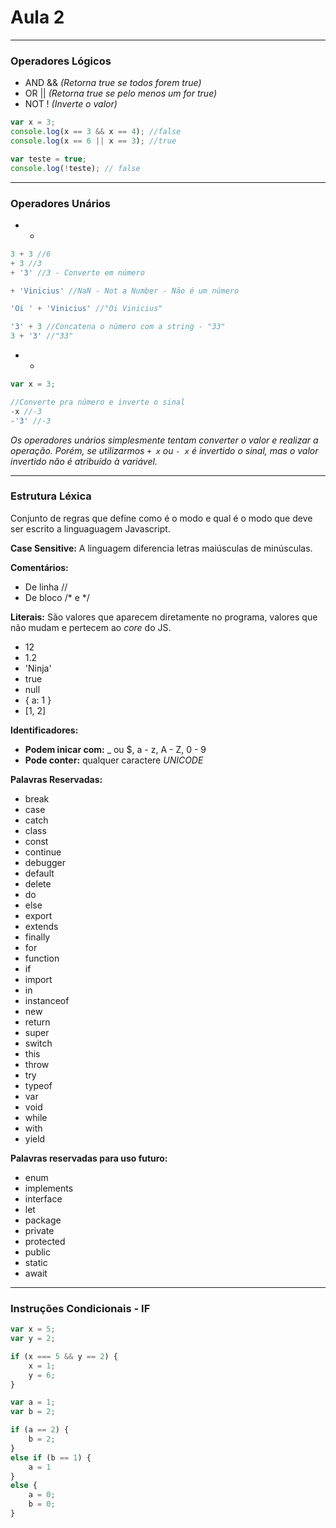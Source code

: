 # Aula 2

---
### Operadores Lógicos
- AND && *(Retorna true se todos forem true)*
- OR || *(Retorna true se pelo menos um for true)*
- NOT ! *(Inverte o valor)*
```javascript
var x = 3;
console.log(x == 3 && x == 4); //false
console.log(x == 6 || x == 3); //true

var teste = true;
console.log(!teste); // false
```

---
### Operadores Unários
- +
```javascript
3 + 3 //6
+ 3 //3
+ '3' //3 - Converte em número

+ 'Vinicius' //NaN - Not a Number - Não é um número

'Oi ' + 'Vinicius' //"Oi Vinicius"

'3' + 3 //Concatena o número com a string - "33"
3 + '3' //"33"
```
- -
```javascript
var x = 3;

//Converte pra número e inverte o sinal
-x //-3
-'3' //-3
```

*Os operadores unários simplesmente tentam converter o valor e realizar a operação. Porém, se utilizarmos `+ x` ou `- x`  é invertido o sinal, mas o valor invertido não é atribuído à variável.*

---
### Estrutura Léxica
Conjunto de regras que define como é o modo e qual é o modo que deve ser escrito a linguaguagem Javascript.

**Case Sensitive:** A linguagem diferencia letras maiúsculas de minúsculas.

**Comentários:**
- De linha //
- De bloco /* e */

**Literais:** São valores que aparecem diretamente no programa, valores que não mudam e pertecem ao *core* do JS.
- 12
- 1.2
- 'Ninja'
- true
- null
- { a: 1 }
- [1, 2]

**Identificadores:**
- **Podem inicar com:** _ ou $, a - z, A - Z, 0 - 9
- **Pode conter:** qualquer caractere *UNICODE*

**Palavras Reservadas:**
- break
- case
- catch
- class
- const
- continue
- debugger
- default
- delete
- do
- else
- export
- extends
- finally
- for
- function
- if
- import
- in
- instanceof
- new
- return
- super
- switch
- this
- throw
- try
- typeof
- var
- void
- while
- with
- yield

**Palavras reservadas para uso futuro:**
- enum
- implements
- interface
- let
- package
- private
- protected
- public
- static
- await

---
### Instruções Condicionais - IF
```javascript
var x = 5;
var y = 2;

if (x === 5 && y == 2) {
    x = 1;
    y = 6;
}
```

```javascript
var a = 1;
var b = 2;

if (a == 2) {
    b = 2;
}
else if (b == 1) {
    a = 1
}
else {
    a = 0;
    b = 0;
}
```
